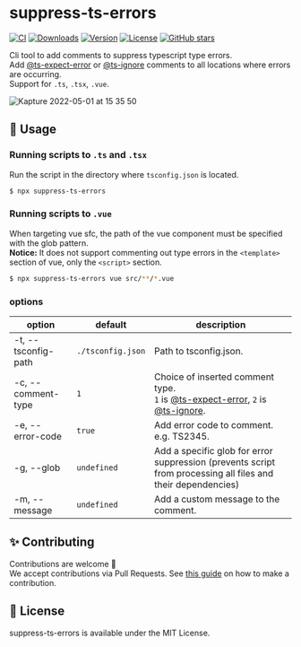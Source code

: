 # suppress-ts-errors

[![CI](https://github.com/kawamataryo/suppress-ts-errors/actions/workflows/ci.yml/badge.svg)](https://github.com/kawamataryo/suppress-ts-errors/actions/workflows/ci.yml)
<a href="https://npmcharts.com/compare/suppress-ts-errors?minimal=true"><img src="https://img.shields.io/npm/dt/suppress-ts-errors.svg" alt="Downloads"></a>
<a href="https://www.npmjs.com/package/suppress-ts-errors"><img src="https://img.shields.io/npm/v/suppress-ts-errors.svg" alt="Version"></a>
<a href="https://www.npmjs.com/package/suppress-ts-errors"><img src="https://img.shields.io/npm/l/suppress-ts-errors.svg" alt="License"></a>
<a href="https://github.com/kawamataryo/suppress-ts-errors" target="__blank"><img alt="GitHub stars" src="https://img.shields.io/github/stars/kawamataryo/suppress-ts-errors?style=social"></a>

Cli tool to add comments to suppress typescript type errors.  
Add [@ts-expect-error](https://www.typescriptlang.org/docs/handbook/release-notes/typescript-3-9.html#-ts-expect-error-comments) or [@ts-ignore](https://www.typescriptlang.org/docs/handbook/release-notes/typescript-2-6.html#suppress-errors-in-ts-files-using--ts-ignore-comments) comments to all locations where errors are occurring.  
Support for `.ts`, `.tsx`, `.vue`.

![Kapture 2022-05-01 at 15 35 50](https://user-images.githubusercontent.com/11070996/166135217-82e23b1e-7c9f-40c3-88ad-985b021b842a.gif)

## 🚀 Usage

### Running scripts to `.ts` and `.tsx`

Run the script in the directory where `tsconfig.json` is located.

```bash
$ npx suppress-ts-errors
```

### Running scripts to `.vue`

When targeting vue sfc, the path of the vue component must be specified with the glob pattern.  
**Notice:** It does not support commenting out type errors in the `<template>` section of vue, only the `<script>` section.

```bash
$ npx suppress-ts-errors vue src/**/*.vue
```

### options

| option              | default           | description                                                                                                                                                                                                                                                                                                                           |
| ------------------- | ----------------- | ------------------------------------------------------------------------------------------------------------------------------------------------------------------------------------------------------------------------------------------------------------------------------------------------------------------------------------- |
| -t, --tsconfig-path | `./tsconfig.json` | Path to tsconfig.json.                                                                                                                                                                                                                                                                                                                |
| -c, --comment-type  | `1`               | Choice of inserted comment type. <br> `1` is [@ts-expect-error](https://www.typescriptlang.org/docs/handbook/release-notes/typescript-3-9.html#-ts-expect-error-comments), `2` is [@ts-ignore](https://www.typescriptlang.org/docs/handbook/release-notes/typescript-2-6.html#suppress-errors-in-ts-files-using--ts-ignore-comments). |
| -e, --error-code    | `true`            | Add error code to comment. e.g. TS2345.                                                                                                                                                                                                                                                                                               |
| -g, --glob          | `undefined`       | Add a specific glob for error suppression (prevents script from processing all files and their dependencies)                                                                                                                                                                                                                          |
| -m, --message       | `undefined`       | Add a custom message to the comment.                                                                                                                                                                                                                                                                                                    |

## ✨ Contributing

Contributions are welcome 🎉  
We accept contributions via Pull Requests. See [this guide](https://github.com/kawamataryo/suppress-ts-errors/blob/main/CONTRIBUTING.md) on how to make a contribution.

## 📄 License

suppress-ts-errors is available under the MIT License.
